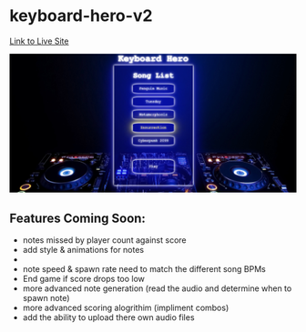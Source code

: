 # keyboard-hero-v2

[Link to Live Site](https://asbaxter.github.io/keyboard-hero-v2/)

![alt text](./public/assets/images/menu-screenshot.png)

## Features Coming Soon:
- notes missed by player count against score
- add style & animations for notes
- 
- note speed & spawn rate need to match the different song BPMs
- End game if score drops too low
- more advanced note generation (read the audio and determine when to spawn note) 
- more advanced scoring alogrithim (impliment combos)
- add the ability to upload there own audio files
